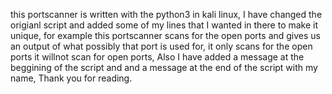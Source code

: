 this portscanner is written with the python3 in kali linux, I have changed the origianl script and added some of my lines that I wanted in there to make it unique, for example this portscanner scans for the open ports and gives us an output of what possibly that port is used for, it only scans for the open ports it willnot scan for open ports, Also I have added a message at the beggining of the script and and a message at the end of the script with my name, Thank you for reading.
